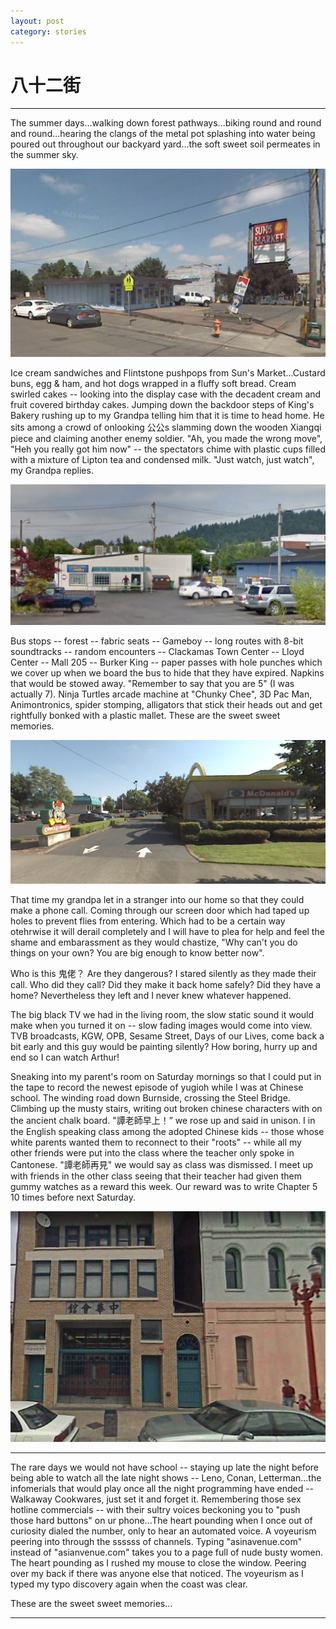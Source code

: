 ```yaml
---
layout: post
category: stories
---
```


# 八十二街

---

The summer days...walking down forest pathways...biking round and round and round...hearing the clangs of the metal pot splashing into water being poured out throughout our backyard yard...the soft sweet soil permeates in the summer sky.

<img src="https://raw.githubusercontent.com/benny-kuang/benny-kuang.github.io/gh-pages/_data/sunsmarket.png">

Ice cream sandwiches and Flintstone pushpops from Sun's Market...Custard buns, egg & ham, and hot dogs wrapped in a fluffy soft bread. Cream swirled cakes -- looking into the display case with the decadent cream and fruit covered birthday cakes. Jumping down the backdoor steps of King's Bakery rushing up to my Grandpa telling him that it is time to head home. He sits among a crowd of onlooking 公公s slamming down the wooden Xiangqi piece and claiming another enemy soldier. "Ah, you made the wrong move", "Heh you really got him now" -- the spectators chime with plastic cups filled with a mixture of Lipton tea and condensed milk. "Just watch, just watch", my Grandpa replies.


<img src="https://raw.githubusercontent.com/benny-kuang/benny-kuang.github.io/gh-pages/_data/kingsbakery.png">

Bus stops -- forest -- fabric seats -- Gameboy -- long routes with 8-bit soundtracks --  random encounters -- Clackamas Town Center -- Lloyd Center -- Mall 205 -- Burker King -- paper passes with hole punches which we cover up when we board the bus to hide that they have expired. Napkins that would be stowed away. "Remember to say that you are 5" (I was actually 7). Ninja Turtles arcade machine at "Chunky Chee", 3D Pac Man, Animontronics, spider stomping, alligators that stick their heads out and get rightfully bonked with a plastic mallet. These are the sweet sweet memories.

<img src="https://raw.githubusercontent.com/benny-kuang/benny-kuang.github.io/gh-pages/_data/chuckycheese.png">

That time my grandpa let in a stranger into our home so that they could make a phone call.  Coming through our screen door which had taped up holes to prevent flies from entering. Which had to be a certain way otehrwise it will derail completely and I will have to plea for help and feel the shame and embarassment as they would chastize, "Why can't you do things on your own? You are big enough to know better now". 

Who is this 鬼佬？ Are they dangerous? I stared silently as they made their call. Who did they call? Did they make it back home safely? Did they have a home? Nevertheless they left and I never knew whatever happened. 

The big black TV we had in the living room, the slow static sound it would make when you turned it on -- slow fading images would come into view. TVB broadcasts, KGW, OPB, Sesame Street, Days of our Lives, come back a bit early and this guy would be painting silently? How boring, hurry up and end so I can watch Arthur!

Sneaking into my parent's room on Saturday mornings so that I could put in the tape to record the newest episode of yugioh while I was at Chinese school. The winding road down Burnside, crossing the Steel Bridge. Climbing up the musty stairs, writing out broken chinese characters with on the ancient chalk board. "譚老師早上！” we rose up and said in unison. I in the English speaking class among the adopted Chinese kids -- those whose white parents wanted them to reconnect to their "roots" -- while all my other friends were put into the class where the teacher only spoke in Cantonese. "譚老師再見" we would say as class was dismissed. I meet up with friends in the other class seeing that their teacher had given them gummy watches as a reward this week. Our reward was to write Chapter 5 10 times before next Saturday.

<img src="https://raw.githubusercontent.com/benny-kuang/benny-kuang.github.io/gh-pages/_data/chineseschool.png">

---

The rare days we would not have school -- staying up late the night before being able to watch all the late night shows -- Leno, Conan, Letterman...the infomerials that would play once all the night programming have ended -- Walkaway Cookwares, just set it and forget it. Remembering those sex hotline commercials -- with their sultry voices beckoning you to "push those hard buttons" on ur phone...The heart pounding when I once out of curiosity dialed the number, only to hear an automated voice. A voyeurism peering into through the ssssss of channels. Typing "asinavenue.com" instead of "asianvenue.com" takes you to a page full of nude busty women. The heart pounding as I rushed my mouse to close the window. Peering over my back if there was anyone else that noticed. The voyeurism as I typed my typo discovery again when the coast was clear. 

These are the sweet sweet memories...

---